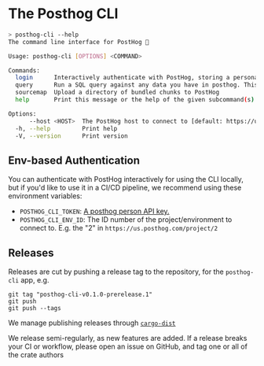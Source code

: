 # The Posthog CLI

```bash
> posthog-cli --help
The command line interface for PostHog 🦔

Usage: posthog-cli [OPTIONS] <COMMAND>

Commands:
  login      Interactively authenticate with PostHog, storing a personal API token locally. You can also use the environment variables `POSTHOG_CLI_TOKEN` and `POSTHOG_CLI_ENV_ID`
  query      Run a SQL query against any data you have in posthog. This is mostly for fun, and subject to change
  sourcemap  Upload a directory of bundled chunks to PostHog
  help       Print this message or the help of the given subcommand(s)

Options:
      --host <HOST>  The PostHog host to connect to [default: https://us.posthog.com]
  -h, --help         Print help
  -V, --version      Print version
```

## Env-based Authentication

You can authenticate with PostHog interactively for using the CLI locally, but if you'd like to use it in a CI/CD pipeline, we recommend using these environment variables:
- `POSTHOG_CLI_TOKEN`: [A posthog person API key.](https://posthog.com/docs/api#private-endpoint-authentication)
- `POSTHOG_CLI_ENV_ID`: The ID number of the project/environment to connect to. E.g. the "2" in `https://us.posthog.com/project/2`

## Releases

Releases are cut by pushing a release tag to the repository, for the `posthog-cli` app, e.g.
```
git tag "posthog-cli-v0.1.0-prerelease.1"
git push
git push --tags
```

We manage publishing releases through [`cargo-dist`](https://github.com/axodotdev/cargo-dist)

We release semi-regularly, as new features are added. If a release breaks your CI or workflow, please open an issue on GitHub, and tag one or all of the crate authors
